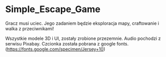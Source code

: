 # Simple_Escape_Game
Gracz musi uciec. Jego zadaniem będzie eksploracja mapy, craftowanie i walka z przeciwnikami! 

Wszystkie modele 3D i UI, zostały zrobione przezemnie. 
Audio pochodzi z serwisu Pixabay.
Czcionka została pobrana z google fonts. (https://fonts.google.com/specimen/Jersey+10)
